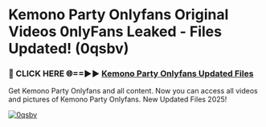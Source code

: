 # Kemono Party Onlyfans Original Videos 0nlyFans Leaked - Files Updated! (0qsbv)

<h3>🔴 CLICK HERE 🌐==►► <a href="https://tinyurl.com/2m67pmp6" rel="nofollow">Kemono Party Onlyfans Updated Files</a></h3>

Get Kemono Party Onlyfans and all content. Now you can access all videos and pictures of Kemono Party Onlyfans. New Updated Files 2025!

[![0qsbv](https://i.imgur.com/H4QAA4z.gif)](https://tinyurl.com/2m67pmp6)
